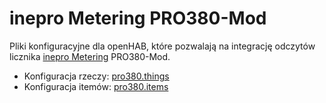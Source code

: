 # inepro Metering PRO380-Mod

Pliki konfiguracyjne dla openHAB, które pozwalają na integrację odczytów licznika [inepro Metering](http://ineprometering.com/) PRO380-Mod.

 * Konfiguracja rzeczy: [pro380.things](things/pro380.things)
 * Konfiguracja itemów: [pro380.items](items/pro380.items)